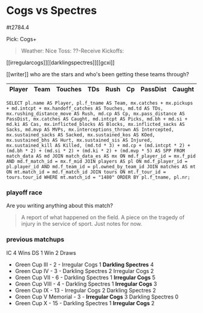 # Cogs vs Spectres

#t2784.4

Pick: Cogs+



> Weather: Nice
> Toss: ??-Receive
> Kickoffs: 

[[irregularcogs]][[darklingspectres]][[gcxi]]

[[writer]] who are the stars and who's been getting these teams through?

| Player    | Team            | Touches | TDs  | Rush | Cp   | PassDist | Caught | Picks | Cas  | Blocks | Sacks | MVPs | Intercepted | Sacked | KOed | Hurt | Injured | Killed | SPP  |
|-----------|-----------------|---------|------|------|------|----------|--------|-------|------|--------|-------|------|-------------|--------|------|------|---------|--------|------|

```
SELECT pl.name AS Player, pl.f_tname AS Team, mx.catches + mx.pickups + md.intcpt + mx.handoff_catches AS Touches, md.td AS TDs, mx.rushing_distance_move AS Rush, md.cp AS Cp,	mx.pass_distance AS PassDist, mx.catches AS Caught, md.intcpt AS Picks, md.bh + md.si + md.ki AS Cas, mx.inflicted_blocks AS Blocks, mx.inflicted_sacks AS Sacks, md.mvp AS MVPs, mx.interceptions_thrown AS Intercepted, mx.sustained_sacks AS Sacked, mx.sustained_kos AS KOed, mx.sustained_bhs AS Hurt, mx.sustained_sis AS Injured, mx.sustained_kill AS Killed, (md.td * 3) + md.cp + (md.intcpt * 2) + (md.bh * 2) + (md.si * 2) + (md.ki * 2) + (md.mvp * 5) AS SPP FROM match_data AS md JOIN match_data_es AS mx ON md.f_player_id = mx.f_pid AND md.f_match_id = mx.f_mid JOIN players AS pl ON md.f_player_id = pl.player_id AND md.f_team_id = pl.owned_by_team_id JOIN matches AS mt ON mt.match_id = md.f_match_id JOIN tours ON mt.f_tour_id = tours.tour_id WHERE mt.match_id = "1480" ORDER BY pl.f_tname, pl.nr;
```

### playoff race



Are you writing anything about this match?

> A report of what happened on the field.
> A piece on the tragedy of injury in the service of sport.
> Just notes for now.

### previous matchups

IC 4 Wins
DS 1 Win
2 Draws

* Green Cup III - 2 - Irregular Cogs 1 **Darkling Spectres** 4
* Green Cup IV - 3 - Darkling Spectres 2 Irregular Cogs 2
* Green Cup VII - 6 - Darkling Spectres 1 **Irregular Cogs** 5
* Green Cup VIII - 4 - Darkling Spectres 1 **Irregular Cogs** 3
* Green Cup IX - 13 - Irregular Cogs 2 Darkling Spectres 2
* Green Cup V Memorial - 3 - **Irregular Cogs** 3 Darkling Spectres 0
* Green Cup X - 15 - Darkling Spectres 1 **Irregular Cogs** 2
